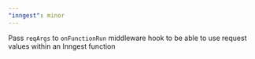 ```yaml
---
"inngest": minor
---
```


Pass `reqArgs` to `onFunctionRun` middleware hook to be able to use request values within an Inngest function
